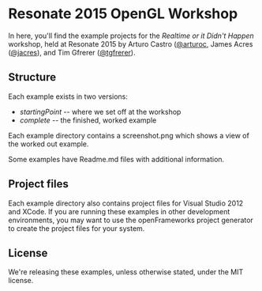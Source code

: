 # Resonate 2015 OpenGL Workshop

In here, you'll find the example projects for the _Realtime or it Didn't Happen_ workshop, held at Resonate 2015 by Arturo Castro ([@arturoc][arturoc], James Acres ([@jacres][jacres]), and Tim Gfrerer ([@tgfrerer][tgfrerer]).

## Structure

Each example exists in two versions: 

* *startingPoint* -- where we set off at the workshop
* *complete* -- the finished, worked example

Each example directory contains a screenshot.png which shows a view of the worked out example. 

Some examples have Readme.md files with additional information.

## Project files

Each example directory also contains project files for Visual Studio 2012 and XCode. If you are running these examples in other development environments, you may want to use the openFrameworks project generator to create the project files for your system.

[jacres]: https://github.com/jacres
[arturoc]: https://github.com/arturoc
[tgfrerer]: https://github.com/tgfrerer

## License

We're releasing these examples, unless otherwise stated, under the MIT license.